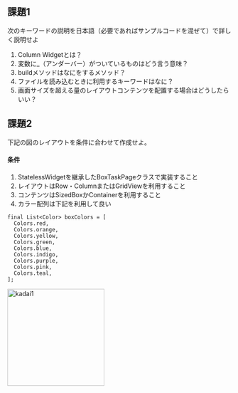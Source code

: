 ## 課題1
次のキーワードの説明を日本語（必要であればサンプルコードを混ぜて）で詳しく説明せよ
1. Column Widgetとは？
2. 変数に_（アンダーバー）がついているものはどう言う意味？
3. buildメソッドはなにをするメソッド？
4. ファイルを読み込むときに利用するキーワードはなに？
5. 画面サイズを超える量のレイアウトコンテンツを配置する場合はどうしたらいい？

## 課題2
下記の図のレイアウトを条件に合わせて作成せよ。

#### 条件
1. StatelessWidgetを継承したBoxTaskPageクラスで実装すること
2. レイアウトはRow・ColumnまたはGridViewを利用すること
3. コンテンツはSizedBoxかContainerを利用すること
4. カラー配列は下記を利用して良い
   
```
final List<Color> boxColors = [
  Colors.red,
  Colors.orange,
  Colors.yellow,
  Colors.green,
  Colors.blue,
  Colors.indigo,
  Colors.purple,
  Colors.pink,
  Colors.teal,
];
```

<img width="218" alt="kadai1" src="https://github.com/Tech-c2023/review/assets/1797203/34602c87-f27a-4a85-ac7b-e0cff19ac0ef">
